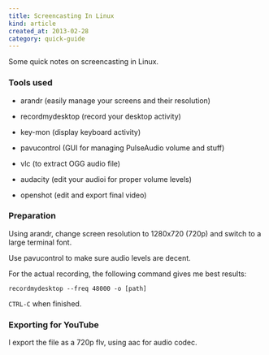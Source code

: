```yaml
---
title: Screencasting In Linux
kind: article
created_at: 2013-02-28
category: quick-guide
---
```

<!-- i_i -->

Some quick notes on screencasting in Linux. 

### Tools used

* arandr (easily manage your screens and their resolution)

* recordmydesktop (record your desktop activity)

* key-mon (display keyboard activity)

* pavucontrol (GUI for managing PulseAudio volume and stuff)

* vlc (to extract OGG audio file)

* audacity (edit your audioi for proper volume levels)

* openshot (edit and export final video)

### Preparation

Using arandr, change screen resolution to 1280x720 (720p) and switch to
a large terminal font.

Use pavucontrol to make sure audio levels are decent.

For the actual recording, the following command gives me best results:

~~~
recordmydesktop --freq 48000 -o [path]
~~~

`CTRL-C` when finished. 

### Exporting for YouTube

I export the file as a 720p flv, using aac for audio codec.
